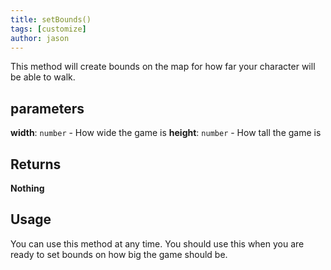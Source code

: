 ```yaml
---
title: setBounds()
tags: [customize]
author: jason
---
```

This method will create bounds on the map for how far your character will be able to walk.
## parameters
**width**: `number` - How wide the game is
**height**: `number` - How tall the game is
## Returns
**Nothing**
## Usage
You can use this method at any time. You should use this when you are ready to set bounds on how big the game should be.
